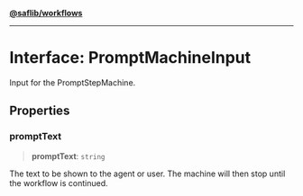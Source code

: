 [**@saflib/workflows**](../index.md)

***

# Interface: PromptMachineInput

Input for the PromptStepMachine.

## Properties

### promptText

> **promptText**: `string`

The text to be shown to the agent or user. The machine will then stop until the workflow is continued.

